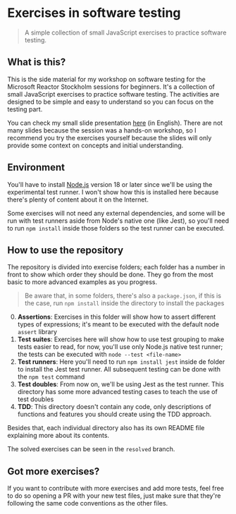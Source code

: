 # Exercises in software testing

> A simple collection of small JavaScript exercises to practice software testing.

## What is this?

This is the side material for my workshop on software testing for the Microsoft Reactor Stockholm sessions for beginners. It's a collection of small JavaScript exercises to practice software testing. The activities are designed to be simple and easy to understand so you can focus on the testing part.

You can check my small slide presentation [here](https://slides.lsantos.dev/software-testing-with-javascript) (in English). There are not many slides because the session was a hands-on workshop, so I recommend you try the exercises yourself because the slides will only provide some context on concepts and initial understanding.

## Environment

You'll have to install [Node.js](https://nodejs.org) version 18 or later since we'll be using the experimental test runner. I won't show how this is installed here because there's plenty of content about it on the Internet.

Some exercises will not need any external dependencies, and some will be run with test runners aside from Node's native one (like Jest), so you'll need to run `npm install` inside those folders so the test runner can be executed.

## How to use the repository

The repository is divided into exercise folders; each folder has a number in front to show which order they should be done. They go from the most basic to more advanced examples as you progress.

> Be aware that, in some folders, there's also a `package.json`, if this is the case, run `npm install` inside the directory to install the packages

0. **Assertions**: Exercises in this folder will show how to assert different types of expressions; it's meant to be executed with the default node `assert` library
1. **Test suites**: Exercises here will show how to use test grouping to make tests easier to read, for now, you'll use only Node.js native test runner; the tests can be executed with `node --test <file-name>`
2. **Test runners**: Here you'll need to run `npm install jest` inside de folder to install the Jest test runner. All subsequent testing can be done with the `npm test` command
3. **Test doubles**: From now on, we'll be using Jest as the test runner. This directory has some more advanced testing cases to teach the use of test doubles
4. **TDD**: This directory doesn't contain any code, only descriptions of functions and features you should create using the TDD approach.

Besides that, each individual directory also has its own README file explaining more about its contents.

The solved exercises can be seen in the `resolved` branch.

## Got more exercises?

If you want to contribute with more exercises and add more tests, feel free to do so opening a PR with your new test files, just make sure that they're following the same code conventions as the other files.

